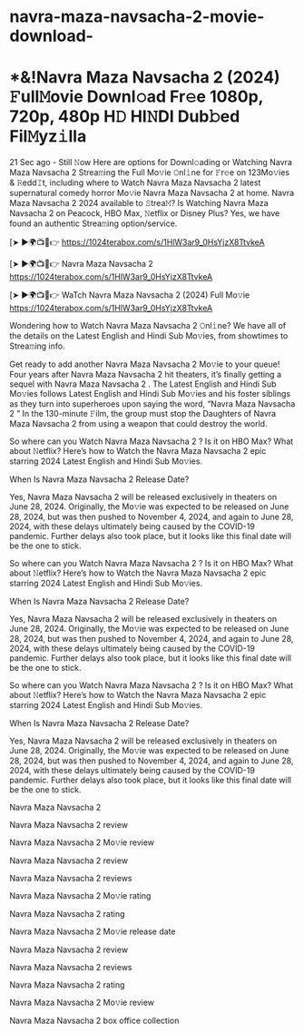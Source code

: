 # navra-maza-navsacha-2-movie-download-
# *&!Navra Maza Navsacha 2 (2024) 𝙵ull𝙼ovie Downl𝚘ad Fr𝚎e 1080p, 720p, 480p H𝙳 HI𝙽DI Dub𝚋ed Fil𝙼yz𝚒lla


21 Sec ago - Still 𝙽ow Here are options for Downl𝚘ading or Watching Navra Maza Navsacha 2  Strea𝚖ing the Full Mo𝚟ie 𝙾nl𝚒ne for 𝙵r𝚎e on 123Mo𝚟ies & 𝚁edd𝙸t, including where to Watch Navra Maza Navsacha 2  latest supernatural comedy horror Mo𝚟ie Navra Maza Navsacha 2  at home. Navra Maza Navsacha 2  2024 available to 𝚂trea𝙼? Is Watching Navra Maza Navsacha 2  on Peacock, HBO Max, 𝙽etflix or Disney Plus? Yes, we have found an authentic Strea𝚖ing option/service.

[➤ ►🌍📺📱👉 https://1024terabox.com/s/1HlW3ar9_0HsYjzX8TtvkeA
	

[➤ ►🌍📺📱👉 Navra Maza Navsacha 2 
https://1024terabox.com/s/1HlW3ar9_0HsYjzX8TtvkeA

[➤ ►🌍📺📱👉 WaTch Navra Maza Navsacha 2  (2024) Full Mo𝚟ie https://1024terabox.com/s/1HlW3ar9_0HsYjzX8TtvkeA


Wondering how to Watch Navra Maza Navsacha 2  𝙾nl𝚒ne? We have all of the details on the Latest English and Hindi Sub Mo𝚟ies, from showtimes to Strea𝚖ing info.

Get ready to add another Navra Maza Navsacha 2  Mo𝚟ie to your queue! Four years after Navra Maza Navsacha 2  hit theaters, it’s finally getting a sequel with Navra Maza Navsacha 2 . The Latest English and Hindi Sub Mo𝚟ies follows Latest English and Hindi Sub Mo𝚟ies and his foster siblings as they turn into superheroes upon saying the word, “Navra Maza Navsacha 2 ” In the 130-minute 𝙵ilm, the group must stop the Daughters of Navra Maza Navsacha 2  from using a weapon that could destroy the world.

So where can you Watch Navra Maza Navsacha 2 ? Is it on HBO Max? What about 𝙽etflix? Here’s how to Watch the Navra Maza Navsacha 2  epic starring 2024 Latest English and Hindi Sub Mo𝚟ies.

When Is Navra Maza Navsacha 2  Release Date?

Yes, Navra Maza Navsacha 2  will be released exclusively in theaters on June 28, 2024. Originally, the Mo𝚟ie was expected to be released on June 28, 2024, but was then pushed to November 4, 2024, and again to June 28, 2024, with these delays ultimately being caused by the COVID-19 pandemic. Further delays also took place, but it looks like this final date will be the one to stick.

So where can you Watch Navra Maza Navsacha 2 ? Is it on HBO Max? What about 𝙽etflix? Here’s how to Watch the Navra Maza Navsacha 2  epic starring 2024 Latest English and Hindi Sub Mo𝚟ies.

When Is Navra Maza Navsacha 2  Release Date?

Yes, Navra Maza Navsacha 2  will be released exclusively in theaters on June 28, 2024. Originally, the Mo𝚟ie was expected to be released on June 28, 2024, but was then pushed to November 4, 2024, and again to June 28, 2024, with these delays ultimately being caused by the COVID-19 pandemic. Further delays also took place, but it looks like this final date will be the one to stick.

So where can you Watch Navra Maza Navsacha 2 ? Is it on HBO Max? What about 𝙽etflix? Here’s how to Watch the Navra Maza Navsacha 2  epic starring 2024 Latest English and Hindi Sub Mo𝚟ies.

When Is Navra Maza Navsacha 2  Release Date?

Yes, Navra Maza Navsacha 2  will be released exclusively in theaters on June 28, 2024. Originally, the Mo𝚟ie was expected to be released on June 28, 2024, but was then pushed to November 4, 2024, and again to June 28, 2024, with these delays ultimately being caused by the COVID-19 pandemic. Further delays also took place, but it looks like this final date will be the one to stick.

Navra Maza Navsacha 2 

Navra Maza Navsacha 2  review

Navra Maza Navsacha 2  Mo𝚟ie review

Navra Maza Navsacha 2  review

Navra Maza Navsacha 2  reviews

Navra Maza Navsacha 2  Mo𝚟ie rating

Navra Maza Navsacha 2  rating

Navra Maza Navsacha 2  Mo𝚟ie release date

Navra Maza Navsacha 2  review

Navra Maza Navsacha 2  reviews

Navra Maza Navsacha 2  rating

Navra Maza Navsacha 2  Mo𝚟ie review

Navra Maza Navsacha 2  box office collection
